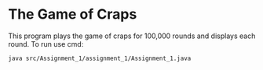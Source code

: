# The Game of Craps
This program plays the game of craps for 100,000 rounds and displays each round. 
To run use cmd: 

`java src/Assignment_1/assignment_1/Assignment_1.java`
